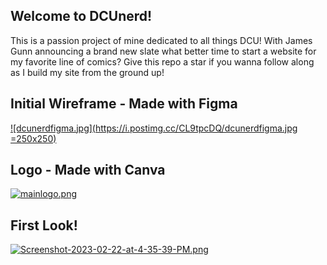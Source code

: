 ## Welcome to DCUnerd!
This is a passion project of mine dedicated to all things DCU! With James Gunn announcing a brand new slate what better time to start a website for my favorite line of comics? Give this repo a star if you wanna follow along as I build my site from the ground up!

## Initial Wireframe - Made with Figma
[![dcunerdfigma.jpg](https://i.postimg.cc/CL9tpcDQ/dcunerdfigma.jpg =250x250)](https://postimg.cc/CzHJjHcG)

## Logo - Made with Canva
[![mainlogo.png](https://i.postimg.cc/NFTjrRtY/mainlogo.png)](https://postimg.cc/Mf6SCMXr)

## First Look!
[![Screenshot-2023-02-22-at-4-35-39-PM.png](https://i.postimg.cc/15BZCj0W/Screenshot-2023-02-22-at-4-35-39-PM.png)](https://postimg.cc/mtPqhV5M) 
